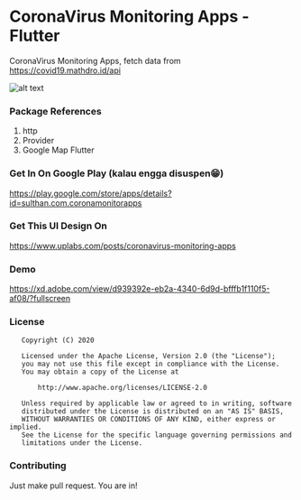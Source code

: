 # CoronaVirus Monitoring Apps - Flutter

CoronaVirus Monitoring Apps, fetch data from https://covid19.mathdro.id/api

![alt text](https://raw.githubusercontent.com/sulthanalihsan/corona_monitoring_apps/master/screenshot/ss.png)

### Package References
1. http
2. Provider 
3. Google Map Flutter

### Get In On Google Play (kalau engga disuspen😁)
https://play.google.com/store/apps/details?id=sulthan.com.coronamonitorapps

### Get This UI Design On
https://www.uplabs.com/posts/coronavirus-monitoring-apps

### Demo
https://xd.adobe.com/view/d939392e-eb2a-4340-6d9d-bfffb1f110f5-af08/?fullscreen

### License
```
   Copyright (C) 2020

   Licensed under the Apache License, Version 2.0 (the "License");
   you may not use this file except in compliance with the License.
   You may obtain a copy of the License at

       http://www.apache.org/licenses/LICENSE-2.0

   Unless required by applicable law or agreed to in writing, software
   distributed under the License is distributed on an "AS IS" BASIS,
   WITHOUT WARRANTIES OR CONDITIONS OF ANY KIND, either express or implied.
   See the License for the specific language governing permissions and
   limitations under the License.
```

### Contributing
Just make pull request. You are in!
